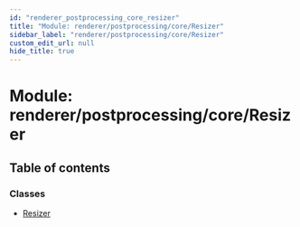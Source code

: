```yaml
---
id: "renderer_postprocessing_core_resizer"
title: "Module: renderer/postprocessing/core/Resizer"
sidebar_label: "renderer/postprocessing/core/Resizer"
custom_edit_url: null
hide_title: true
---
```


# Module: renderer/postprocessing/core/Resizer

## Table of contents

### Classes

- [Resizer](../classes/renderer_postprocessing_core_resizer.resizer.md)

